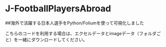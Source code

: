 # J-FootballPlayersAbroad

##海外で活躍する日本人選手をPython/Foliumを使って可視化しました

こちらのコードを利用する場合は、エクセルデータとimageデータ（フォルダごと）を一緒にダウンロードしてください。
